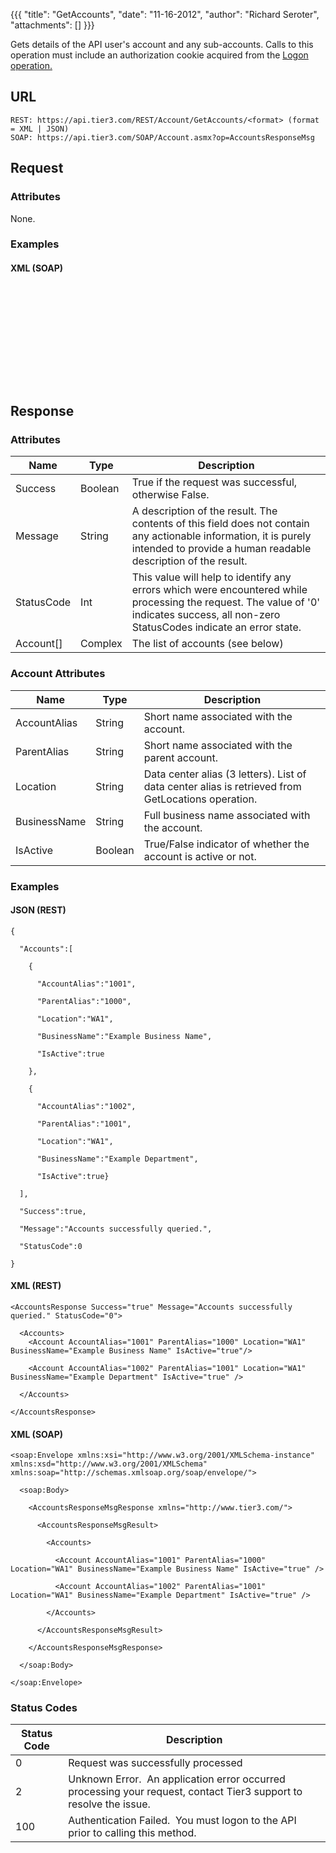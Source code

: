 {{{
  "title": "GetAccounts",
  "date": "11-16-2012",
  "author": "Richard Seroter",
  "attachments": []
}}}

Gets details of the API user's account and any sub-accounts. Calls to this operation must include an authorization cookie acquired from the <a href="http://help.tier3.com/entries/20339862-logon">Logon operation.</a>

## URL

    REST: https://api.tier3.com/REST/Account/GetAccounts/<format> (format = XML | JSON)
    SOAP: https://api.tier3.com/SOAP/Account.asmx?op=AccountsResponseMsg

## Request

### Attributes

None.

### Examples

#### XML (SOAP)
<pre><soap:Envelope xmlns:xsi="http://www.w3.org/2001/XMLSchema-instance" 

      xmlns:xsd="http://www.w3.org/2001/XMLSchema" 

      xmlns:soap="http://schemas.xmlsoap.org/soap/envelope/">

<soap:Body>

  <AccountsResponseMsg xmlns="http://www.tier3.com/" />

</soap:Body>

</soap:Envelope>  

</pre> 

## Response

### Attributes

<table>
  <thead>
  <tr>
    <th>Name</th>
    <th>Type</th>
    <th>Description</th>
  </tr>
</thead>
<tbody>
    <tr>
      <td>Success</td>
      <td>Boolean</td>
      <td>True if the request was successful, otherwise False.</td>
    </tr>
    <tr>
      <td>Message</td>
      <td>String</td>
      <td>A description of the result. The contents of this field does not contain any actionable information, it is purely intended to provide a human readable description of the result.</td>
    </tr>
    <tr>
      <td>StatusCode</td>
      <td>Int</td>
      <td>This value will help to identify any errors which were encountered while processing the request. The value of '0' indicates success, all non-zero StatusCodes indicate an error state.</td>
    </tr>
    <tr>
      <td>Account[]</td>
      <td>Complex</td>
      <td>The list of accounts (see below)</td>
    </tr>
  </tbody>
</table>

### Account Attributes

<table>
  <thead>
  <tr>
    <th>Name</th>
    <th>Type</th>
    <th>Description</th>
  </tr>
</thead>
<tbody>
    <tr>
      <td>AccountAlias</td>
      <td>String</td>
      <td>Short name associated with the account.</td>
    </tr>
    <tr>
      <td>ParentAlias</td>
      <td>String</td>
      <td>Short name associated with the parent account.</td>
    </tr>
    <tr>
      <td>Location</td>
      <td>String</td>
      <td>Data center alias (3 letters). List of data center alias is retrieved from <a>GetLocations</a> operation.</td>
    </tr>
    <tr>
      <td>BusinessName</td>
      <td>String</td>
      <td>Full business name associated with the account.</td>
    </tr>
    <tr>
      <td>IsActive</td>
      <td>Boolean</td>
      <td>True/False indicator of whether the account is active or not.</td>
    </tr>
  </tbody>
</table>

### Examples

#### JSON (REST)

    {

      "Accounts":[

        {

          "AccountAlias":"1001",

          "ParentAlias":"1000",

          "Location":"WA1",

          "BusinessName":"Example Business Name",

          "IsActive":true

        },

        {

          "AccountAlias":"1002",

          "ParentAlias":"1001",

          "Location":"WA1",

          "BusinessName":"Example Department",

          "IsActive":true}

      ],

      "Success":true,

      "Message":"Accounts successfully queried.",

      "StatusCode":0

    }

#### XML (REST)

    <AccountsResponse Success="true" Message="Accounts successfully queried." StatusCode="0">

      <Accounts>
        <Account AccountAlias="1001" ParentAlias="1000" Location="WA1" BusinessName="Example Business Name" IsActive="true"/>

        <Account AccountAlias="1002" ParentAlias="1001" Location="WA1" BusinessName="Example Department" IsActive="true" />

      </Accounts>

    </AccountsResponse>

#### XML (SOAP)

    <soap:Envelope xmlns:xsi="http://www.w3.org/2001/XMLSchema-instance" xmlns:xsd="http://www.w3.org/2001/XMLSchema" xmlns:soap="http://schemas.xmlsoap.org/soap/envelope/">

      <soap:Body>

        <AccountsResponseMsgResponse xmlns="http://www.tier3.com/">

          <AccountsResponseMsgResult>

            <Accounts>

              <Account AccountAlias="1001" ParentAlias="1000" Location="WA1" BusinessName="Example Business Name" IsActive="true" />

              <Account AccountAlias="1002" ParentAlias="1001" Location="WA1" BusinessName="Example Department" IsActive="true" />

            </Accounts>

          </AccountsResponseMsgResult>

        </AccountsResponseMsgResponse>

      </soap:Body>

    </soap:Envelope>


### Status Codes

<table>
    <thead>
  <tr>
    <th>Status Code</th>
    <th>Description</th>
  </tr>
  </thead>
  <tbody>
    <tr>
      <td>0</td>
      <td>Request was successfully processed</td>
    </tr>
    <tr>
      <td>2</td>
      <td>Unknown Error. &nbsp;An application error occurred processing your request, contact Tier3 support to resolve the issue.</td>
    </tr>
    <tr>
      <td>100</td>
      <td>Authentication Failed. &nbsp;You must logon to the API prior to calling this method.</td>
    </tr>
  </tbody>
</table>
